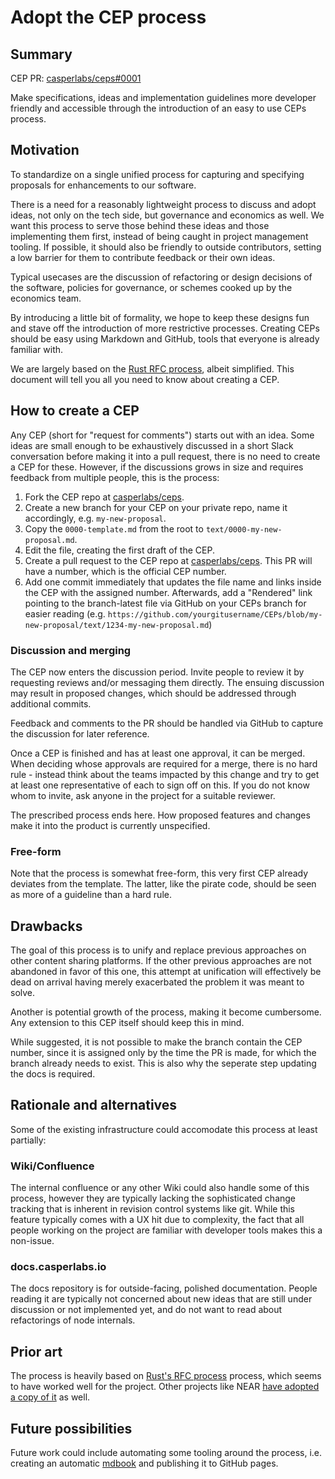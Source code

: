 # Adopt the CEP process

## Summary

[summary]: #summary

CEP PR: [casperlabs/ceps#0001](https://github.com/casperlabs/ceps/pull/0001)

Make specifications, ideas and implementation guidelines more developer friendly and accessible through the introduction of an easy to use CEPs process.

## Motivation

[motivation]: #motivation

To standardize on a single unified process for capturing and specifying proposals for enhancements to our software. 

There is a need for a reasonably lightweight process to discuss and adopt ideas, not only on the tech side, but governance and economics as well. We want this process to serve those behind these ideas and those implementing them first, instead of being caught in project management tooling. If possible, it should also be friendly to outside contributors, setting a low barrier for them to contribute feedback or their own ideas.

Typical usecases are the discussion of refactoring or design decisions of the software, policies for governance, or schemes cooked up by the economics team.

By introducing a little bit of formality, we hope to keep these designs fun and stave off the introduction of more restrictive processes. Creating CEPs should be easy using Markdown and GitHub, tools that everyone is already familiar with.

We are largely based on the [Rust RFC process](https://github.com/rust-lang/rfcs), albeit simplified. This document will tell you all you need to know about creating a CEP.

## How to create a CEP

[guide-level-explanation]: #guide-level-explanation

Any CEP (short for "request for comments") starts out with an idea. Some ideas are small enough to be exhaustively discussed in a short Slack conversation before making it into a pull request, there is no need to create a CEP for these. However, if the discussions grows in size and requires feedback from multiple people, this is the process:

1. Fork the CEP repo at [casperlabs/ceps](https://github.com/casperlabs/ceps).
2. Create a new branch for your CEP on your private repo, name it accordingly, e.g. `my-new-proposal`.
3. Copy the `0000-template.md` from the root to `text/0000-my-new-proposal.md`.
4. Edit the file, creating the first draft of the CEP.
5. Create a pull request to the CEP repo at [casperlabs/ceps](https://github.com/casperlabs/ceps). This PR will have a number, which is the official CEP number.
6. Add one commit immediately that updates the file name and links inside the CEP with the assigned number. Afterwards, add a "Rendered" link pointing to the branch-latest file via GitHub on your CEPs branch for easier reading (e.g. `https://github.com/yourgitusername/CEPs/blob/my-new-proposal/text/1234-my-new-proposal.md`)

### Discussion and merging

The CEP now enters the discussion period. Invite people to review it by requesting reviews and/or messaging them directly. The ensuing discussion may result in proposed changes, which should be addressed through additional commits.

Feedback and comments to the PR should be handled via GitHub to capture the discussion for later reference.

Once a CEP is finished and has at least one approval, it can be merged. When deciding whose approvals are required for a merge, there is no hard rule - instead think about the teams impacted by this change and try to get at least one representative of each to sign off on this. If you do not know whom to invite, ask anyone in the project for a suitable reviewer.

The prescribed process ends here. How proposed features and changes make it into the product is currently unspecified.

### Free-form

Note that the process is somewhat free-form, this very first CEP already deviates from the template. The latter, like the pirate code, should be seen as more of a guideline than a hard rule.

## Drawbacks

[drawbacks]: #drawbacks

The goal of this process is to unify and replace previous approaches on other content sharing platforms. If the other previous approaches are not abandoned in favor of this one, this attempt at unification will effectively be dead on arrival having merely exacerbated the problem it was meant to solve.  

Another is potential growth of the process, making it become cumbersome. Any extension to this CEP itself should keep this in mind.

While suggested, it is not possible to make the branch contain the CEP number, since it is assigned only by the time the PR is made, for which the branch already needs to exist. This is also why the seperate step updating the docs is required.

## Rationale and alternatives

[rationale-and-alternatives]: #rationale-and-alternatives

Some of the existing infrastructure could accomodate this process at least partially:

### Wiki/Confluence

The internal confluence or any other Wiki could also handle some of this process, however they are typically lacking the sophisticated change tracking that is inherent in revision control systems like git. While this feature typically comes with a UX hit due to complexity, the fact that all people working on the project are familiar with developer tools makes this a non-issue.

### docs.casperlabs.io

The docs repository is for outside-facing, polished documentation. People reading it are typically not concerned about new ideas that are still under discussion or not implemented yet, and do not want to read about refactorings of node internals.

## Prior art

[prior-art]: #prior-art

The process is heavily based on [Rust's RFC process](https://github.com/rust-lang/rfcs) process, which seems to have worked well for the project. Other projects like NEAR [have adopted a copy of it](https://github.com/nearprotocol/NEPs/) as well.

## Future possibilities

[future-possibilities]: #future-possibilities

Future work could include automating some tooling around the process, i.e. creating an automatic [mdbook](https://github.com/rust-lang/mdBook) and publishing it to GitHub pages. 
